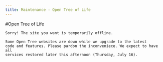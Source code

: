 ```yaml
---
title: Maintenance - Open Tree of Life
---
```

<link rel="stylesheet" href="{{ site.baseurl }}css/main.css" >

#Open Tree of Life


<div class="maintenance-notice">

    Sorry! The site you want is temporarily offline.

</div>

<div class="maintenance-details">

    Some Open Tree websites are down while we upgrade to the latest
    code and features. Please pardon the inconveniece. We expect to have all
    services restored later this afternoon (Thursday, July 16).

</div>
